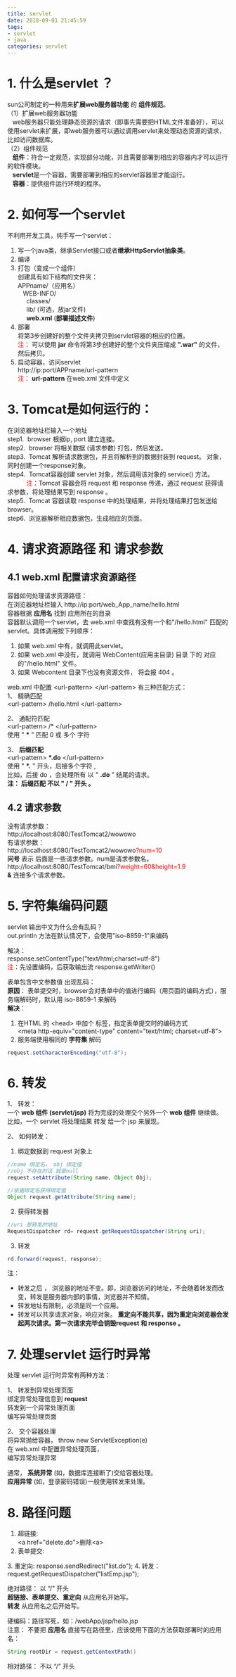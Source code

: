 ```yaml
---
title: servlet
date: 2018-09-01 21:45:59
tags:
- servlet
- java
categories: servlet
---
```

# 1. 什么是servlet ？  
sun公司制定的一种用来**扩展web服务器功能** 的 **组件规范**。  
（1）扩展web服务器功能  
&nbsp;&nbsp;&nbsp;web服务器只能处理静态资源的请求（即事先需要把HTML文件准备好），可以使用servlet来扩展，即web服务器可以通过调用servlet来处理动态资源的请求，比如访问数据库。    
（2）组件规范  
&nbsp;&nbsp;&nbsp;**组件**：符合一定规范，实现部分功能，并且需要部署到相应的容器内才可以运行的软件模块。  
&nbsp;&nbsp;&nbsp;**servlet**是一个容器，需要部署到相应的servlet容器里才能运行。  
&nbsp;&nbsp;&nbsp;**容器**：提供组件运行环境的程序。  

# 2. 如何写一个servlet  
不利用开发工具，纯手写一个servlet：  
1. 写一个java类，继承Servlet接口或者**继承HttpServlet抽象类**。  
2. 编译
3. 打包（变成一个组件）  
创建具有如下结构的文件夹：  
APPname/（应用名）  
 &nbsp;&nbsp; WEB-INFO/  
 &nbsp;&nbsp;&nbsp;&nbsp; classes/  
 &nbsp;&nbsp;&nbsp;&nbsp; lib/  (可选，放jar文件)  
 &nbsp;&nbsp;&nbsp;&nbsp; **web.xml** (**部署描述文件**)
4. 部署  
将第3步创建好的整个文件夹拷贝到servlet容器的相应的位置。  
<font color=red>注</font>： 可以使用 **jar** 命令将第3步创建好的整个文件夹压缩成 **".war"** 的文件，然后拷贝。  
5. 启动容器，访问servlet  
http://ip:port/APPname/url-pattern  
<font color=red>注</font>： **url-pattern** 在web.xml 文件中定义  


# 3. Tomcat是如何运行的：  
在浏览器地址栏输入一个地址  
step1.&nbsp;  browser 根据ip, port 建立连接。  
step2.&nbsp; browser 将相关数据 (请求参数) 打包，然后发送。  
step3.&nbsp; Tomcat 解析请求数据包，并且将解析到的数据封装到 request。 对象，同时创建一个response对象。  
step4.&nbsp; Tomcat容器创建 servlet 对象，然后调用该对象的 service() 方法。  
&nbsp;&nbsp;&nbsp;&nbsp;&nbsp;&nbsp;&nbsp;&nbsp;&nbsp;&nbsp; <font color=red>注</font>：Tomcat 容器会将 request 和 response 传递，通过 request 获得请求参数，将处理结果写到 response 。  
step5.&nbsp; Tomcat 容器读取 response 中的处理结果，并将处理结果打包发送给 browser。  
step6.&nbsp; 浏览器解析相应数据包，生成相应的页面。  




# 4. 请求资源路径 和 请求参数  
## 4.1 web.xml 配置请求资源路径
容器如何处理请求资源路径：  
在浏览器地址栏输入 http://ip:port/web_App_name/hello.html  
容器根据 **应用名** 找到 应用所在的目录  
容器默认调用一个servlet，去 web.xml 中查找有没有一个和"/hello.html" 匹配的servlet。具体调用按下列顺序：  
1. 如果 web.xml 中有，就调用此servlet。   
2. 如果 web.xml 中没有，就调用 WebContent(应用主目录) 目录 下的 对应的"/hello.html" 文件。  
3. 如果 Webcontent 目录下也没有资源文件， 将会报 404 。  

web.xml 中配置 <url-pattern\> </url-pattern\> 有三种匹配方式：  
1、 精确匹配  
<url-pattern\> /hello.html </url-pattern\>  

2、 通配符匹配  
<url-pattern\> /\* </url-pattern\>  
使用 " **\*** " 匹配 0 或 多个 字符  

3、 **后缀匹配**  
<url-pattern\> **\*.do** </url-pattern\>  
使用 " **\*.** " 开头，后接多个字符 ,  
比如，后接 do ，会处理所有 以 " **.do** " 结尾的请求。  
**注：  后缀匹配 不以 " / "  开头 。**


## 4.2 请求参数
没有请求参数：  
http://localhost:8080/TestTomcat2/wowowo  
有请求参数：  
http://localhost:8080/TestTomcat2/wowowo<font color=red>?num=10</font>  
**问号** 表示 后面是一些请求参数。num是请求参数名。   
http://localhost:8080/TestTomcat/bmi<font color=red>?weight=60&height=1.9</font>   
**&** 连接多个请求参数。  



# 5. 字符集编码问题

servlet 输出中文为什么会有乱码？  
out.println 方法在默认情况下，会使用"iso-8859-1"来编码  

解决：  
response.setContentType("text/html;charset=utf-8")  
<font color=red>注</font>：先设置编码，后获取输出流 response.getWriter()  

表单包含中文参数值 出现乱码：  
**原因**：  表单提交时，browser会对表单中的值进行编码（用页面的编码方式），服务端解码时，默认用 iso-8859-1 来解码  
**解决**：
1. 在HTML 的 <head\> 中加个<meta> 标签，指定表单提交时的编码方式     
<meta http-equiv="content-type" content="text/html; charset=utf-8"\>   
2. 服务端使用相同的 **字符集** 解码  
```java
request.setCharacterEncoding("utf-8");  
```

# 6. 转发  
1、 转发：  
一个 **web 组件 (servlet/jsp)** 将为完成的处理交个另外一个 **web 组件** 继续做。  
比如，一个 servlet 将处理结果 转发 给一个 jsp 来展现。  

2、 如何转发：  
1. 绑定数据到 request 对象上   

```java
//name 绑定名， obj 绑定值
//obj 不存在的话 就是null
request.setAttribute(String name, Object Obj);

//依据绑定名获得绑定值
Object request.getAttribute(String name);

```

2. 获得转发器  

```java
//uri 是转发的地址
RequestDispatcher rd= request.getRequestDispatcher(String uri);
```

3. 转发  

```java
rd.forward(request, response);  
```

注：  
* 转发之后 ， 浏览器的地址不变。即，浏览器访问的地址，不会随着转发而改变，转发是服务器内部的事情，浏览器并不知情。  
* 转发地址有限制，必须是同一个应用。  
* 转发可以共享请求对象，响应对象。 **重定向不能共享，因为重定向浏览器会发起两次请求。第一次请求完毕会销毁request 和 response 。**    


# 7. 处理servlet 运行时异常

处理 servlet  运行时异常有两种方法：   

1、 转发到异常处理页面  
绑定异常处理信息到 **request**  
转发到一个异常处理页面  
编写异常处理页面  

2、 交个容器处理  
将异常抛给容器，  throw new ServletException(e)  
在 web.xml 中配置异常处理页面，**<error-page>**  
编写异常处理异常  

通常， **系统异常** (如，数据库连接断了)交给容器处理。   
**应用异常** (如，登录密码错误)一般使用转发来处理。  

# 8. 路径问题  

1. 超链接:  
<a href="delete.do"\>删除<a\>  
2. 表单提交:  
<form action="add.do"\>  
3. 重定向:  
response.sendRedirect("list.do");  
4. 转发：  
request.getRequestDispatcher("listEmp.jsp");   

绝对路径： 以 “/”  开头  
**超链接、表单提交、重定向** 从应用名开始写。   
**转发** 从应用名之后开始写。  

硬编码：路径写死，如：/webApp/jsp/hello.jsp  
注意：  不要把 **应用名** 直接写在路径里，应该使用下面的方法获取部署时的应用名：
```java
String rootDir = request.getContextPath()  
```

相对路径： 不以 “/” 开头  
